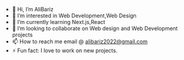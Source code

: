 - 👋 Hi, I’m AliBariz
- 👀 I’m interested in Web Development,Web Design
- 🌱 I’m currently learning Next.js,React
- 💞️ I’m looking to collaborate on Web design and Web Development projects 
- 📫 How to reach me email @ alibariz2022@gmail.com
- ⚡ Fun fact: I love to work on new projects.
